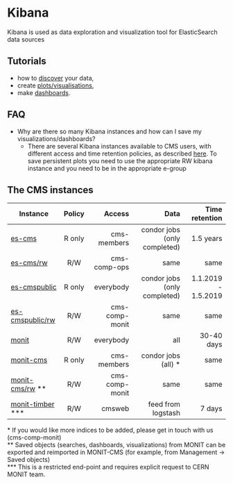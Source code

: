 # Kibana 

Kibana is used as data exploration and visualization tool for ElasticSearch data sources

## Tutorials

* how to [discover](https://www.elastic.co/guide/en/kibana/current/discover.html) your data, 
* create [plots/visualisations](https://www.elastic.co/guide/en/kibana/current/visualize.html),
* make [dashboards](https://www.elastic.co/guide/en/kibana/current/dashboard-getting-started.html).

## FAQ

* Why are there so many Kibana instances and how can I save my visualizations/dashboards?
  - There are several Kibana instances available to CMS users, with different access and time retention policies, as described [here](#the-cms-instances). To save persistent plots you need to use the appropriate RW kibana instance and you need to be in the appropriate e-group

## The CMS instances

| Instance                                                     | Policy        | Access       | Data                         | Time retention 
| ------------------------------------------------------------ |:-------------:| ------------:|-----------------------------:|------:
| [es-cms](https://es-cms.cern.ch/kibana/app/kibana#/discover)            | R only        | cms-members  | condor jobs (only completed) | 1.5 years |
| [es-cms/rw](https://es-cms.cern.ch/kibana_rw/app/kibana#/discover)               | R/W           | cms-comp-ops | same                         |  same |
| [es-cmspublic](https://es-cmspublic.cern.ch/kibana/app/kibana#/discover)     | R only        | everybody    | condor jobs (only completed) | 1.1.2019 - 1.5.2019 |
| [es-cmspublic/rw](https://es-cmspublic.cern.ch/kibana_rw/app/kibana#/discover)    | R/W           | cms-comp-monit | same                         | same |
| [monit](https://monit-kibana.cern.ch/kibana/app/kibana#/discover)                | R/W           | everybody    | all                          | 30-40 days |
| [monit-cms](https://monit-kibana-cms.cern.ch/kibana/app/kibana#/discover)        | R only        | cms-members    | condor jobs (all) * | same |
| [monit-cms/rw](https://monit-kibana-cms.cern.ch/kibana_rw/app/kibana#/discover) ** | R/W           | cms-comp-monit | same                         |  same
| [monit-timber](https://monit-timber.cern.ch/) ***            | R/W           | cmsweb | feed from logstash                         |  7 days

\* If you would like more indices to be added, please get in touch with us (cms-comp-monit)   
\** Saved objects (searches, dashboards, visualizations) from MONIT can be exported and reimported in  MONIT-CMS (for example, from Management -> Saved objects)  
\*** This is a restricted end-point and requires explicit request to CERN MONIT team.
